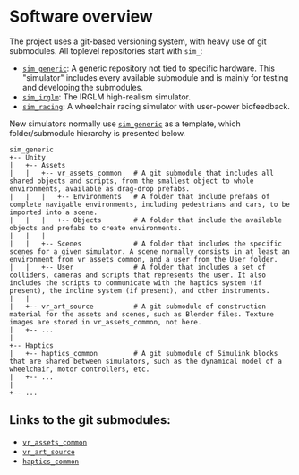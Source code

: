 # Software overview

The project uses a git-based versioning system, with heavy use of git submodules. All toplevel repositories start with `sim_`:

- [`sim_generic`](https://github.com/WheelSims/sim_generic): A generic repository not tied to specific hardware. This "simulator" includes every available submodule and is mainly for testing and developing the submodules.
- [`sim_irglm`](https://github.com/WheelSims/sim_irglm): The IRGLM high-realism simulator.
- [`sim_racing`](https://github.com/WheelSims/sim_racing): A wheelchair racing simulator with user-power biofeedback.

New simulators normally use [`sim_generic`](https://github.com/WheelSims/sim_generic) as a template, which folder/submodule hierarchy is presented below.

```
sim_generic
+-- Unity
|   +-- Assets
|   |   +-- vr_assets_common   # A git submodule that includes all shared objects and scripts, from the smallest object to whole environments, available as drag-drop prefabs.
|   |   |   +-- Environments   # A folder that include prefabs of complete navigable environments, including pedestrians and cars, to be imported into a scene.
|   |   |   +-- Objects        # A folder that include the available objects and prefabs to create environments.
|   |   |
|   |   +-- Scenes             # A folder that includes the specific scenes for a given simulator. A scene normally consists in at least an environment from vr_assets_common, and a user from the User folder.
|   |   +-- User               # A folder that includes a set of colliders, cameras and scripts that represents the user. It also includes the scripts to communicate with the haptics system (if present), the incline system (if present), and other instruments.
|   |
|   +-- vr_art_source          # A git submodule of construction material for the assets and scenes, such as Blender files. Texture images are stored in vr_assets_common, not here.
|   +-- ...
|
+-- Haptics
|   +-- haptics_common         # A git submodule of Simulink blocks that are shared between simulators, such as the dynamical model of a wheelchair, motor controllers, etc.
|   +-- ...
|
+-- ...
```

## Links to the git submodules:

- [`vr_assets_common`](https://github.com/WheelSims/vr_assets_common)
- [`vr_art_source`](https://github.com/WheelSims/vr_art_source)
- [`haptics_common`](https://github.com/WheelSims/haptics_common)

